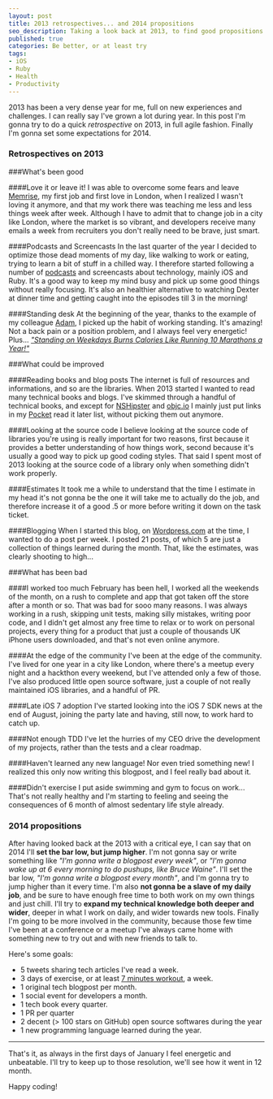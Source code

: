 ```yaml
---
layout: post
title: 2013 retrospectives... and 2014 propositions
seo_description: Taking a look back at 2013, to find good propositions for 2014
published: true
categories: Be better, or at least try
tags:
- iOS
- Ruby
- Health
- Productivity
---
```


2013 has been a very dense year for me, full on new experiences and challenges. I can really say I've grown a lot during year. In this post I'm gonna try to do a quick *retrospective* on 2013, in full agile fashion. Finally I'm gonna set some expectations for 2014.

### Retrospectives on 2013

###What's been good

####Love it or leave it!
I was able to overcome some fears and leave [Memrise](http://memrise.com), my first job and first love in London, when I realized I wasn't loving it anymore, and that my work there was teaching me less and less things week after week. Although I have to admit that to change job in a city like London, where the market is so vibrant, and developers receive many emails a week from recruiters you don't really need to be brave, just smart.

####Podcasts and Screencasts
In the last quarter of the year I decided to optimize those dead moments of my day, like walking to work or eating, trying to learn a bit of stuff in a chilled way. I therefore started following a number of [podcasts](http://www.mokacoding.com/2013/11/20/podcasts.html) and screencasts about technology, mainly iOS and Ruby. It's a good way to keep my mind busy and pick up some good things without really focusing. It's also an healthier alternative to watching Dexter at dinner time and getting caught into the episodes till 3 in the morning!

####Standing desk
At the beginning of the year, thanks to the example of my colleague [Adam](http://adamj.eu), I picked up the habit of working standing. It's amazing! Not a back pain or a position problem, and I always feel very energetic! Plus... [_"Standing on Weekdays Burns Calories Like Running 10 Marathons a Year!"_](http://lifehacker.com/standing-for-3-hours-a-day-on-weekdays-is-like-running-1447078889)

###What could be improved

####Reading books and blog posts
The internet is full of resources and informations, and so are the libraries. When 2013 started I wanted to read many technical books and blogs. I've skimmed through a handful of technical books, and except for [NSHipster](http://nshipster.com/) and [objc.io](http://objc.io) I mainly just put links in my [Pocket](http://getpocket.com) read it later list, without picking them out anymore.

####Looking at the source code
I believe looking at the source code of libraries you're using is really important for two reasons, first because it provides a better understanding of how things work, second because it's usually a good way to pick up good coding styles. That said I spent most of 2013 looking at the source code of a library only when something didn't work properly.

####Estimates
It took me a while to understand that the time I estimate in my head it's not gonna be the one it will take me to actually do the job, and therefore increase it of a good .5 or more before writing it down on the task ticket.

####Blogging
When I started this blog, on [Wordpress.com](http://amokafullofstuff.wordpress.com/) at the time, I wanted to do a post per week. I posted 21 posts, of which 5 are just a collection of things learned during the month. That, like the estimates, was clearly shooting to high...

###What has been bad

####I worked too much
February has been hell, I worked all the weekends of the month, on a rush to complete and app that got taken off the store after a month or so. That was bad for sooo many reasons. I was always working in a rush, skipping unit tests, making silly mistakes, writing poor code, and I didn't get almost any free time to relax or to work on personal projects, every thing for a product that just a couple of thousands UK iPhone users downloaded, and that's not even online anymore.

####At the edge of the community
I've been at the edge of the community. I've lived for one year in a city like London, where there's a meetup every night and a hackthon every weekend, but I've attended only a few of those. I've also produced little open source software, just a couple of not really maintained iOS libraries, and a handful of PR.

####Late iOS 7 adoption
I've started looking into the iOS 7 SDK news at the end of August, joining the party late and having, still now, to work hard to catch up.

####Not enough TDD
I've let the hurries of my CEO drive the development of my projects, rather than the tests and a clear roadmap.

####Haven't learned any new language!
Nor even tried something new! I realized this only now writing this blogpost, and I feel really bad about it.

####Didn't exercise
I put aside swimming and gym to focus on work... That's not really healthy and I'm starting to feeling and seeing the consequences of 6 month of almost sedentary life style already.

### 2014 propositions

After having looked back at the 2013 with a critical eye, I can say that on 2014 I'll **set the bar low, but jump higher**. I'm not gonna say or write something like _"I'm gonna write a blogpost every week"_, or _"I'm gonna wake up at 6 every morning to do pushups, like Bruce Waine"_. I'll set the bar low, _"I'm gonna write a blogpost every month"_, and I'm gonna try to jump higher than it every time. I'm also **not gonna be a slave of my daily job**, and be sure to have enough free time to both work on my own things and just chill. I'll try to **expand my technical knowledge both deeper and wider**, deeper in what I work on daily, and wider towards new tools. Finally I'm going to be more involved in the community, because those few time I've been at a conference or a meetup I've always came home with something new to try out and with new friends to talk to.

Here's some goals:

* 5 tweets sharing tech articles I've read a week.
* 3 days of exercise, or at least [7 minutes workout](http://well.blogs.nytimes.com/2013/05/09/the-scientific-7-minute-workout/?_r=0), a week.
* 1 original tech blogpost per month.
* 1 social event for developers a month.
* 1 tech book every quarter.
* 1 PR per quarter
* 2 decent (> 100 stars on GitHub) open source softwares during the year
* 1 new programming language learned during the year.

---

That's it, as always in the first days of January I feel energetic and unbeatable. I'll try to keep up to those resolution, we'll see how it went in 12 month.

Happy coding!